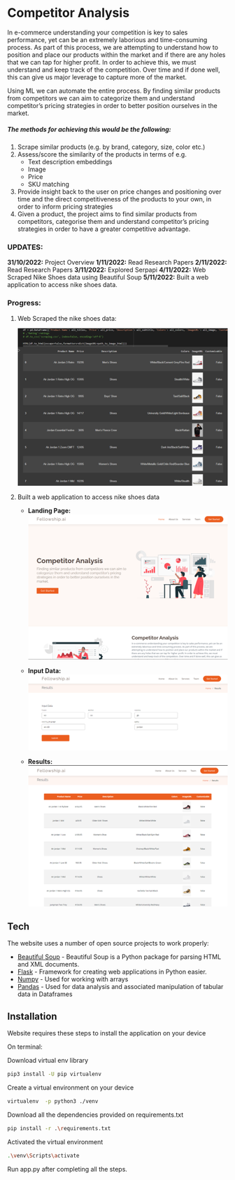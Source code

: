 # Competitor Analysis

In e-commerce understanding your competition is key to sales performance, yet can be an extremely laborious and time-consuming process. As part of this process, we are attempting to understand how to position and place our products within the market and if there are any holes that we can tap for higher profit. In order to achieve this, we must understand and keep track of the competition. Over time and if done well, this can give us major leverage to capture more of the market.

Using ML we can automate the entire process. By finding similar products from competitors we can aim to categorize them and understand competitor’s pricing strategies in order to better position ourselves in the market.

##### The methods for achieving this would be the following:
1. Scrape similar products (e.g. by brand, category, size, color etc.)
2. Assess/score the similarity of the products in terms of e.g.
   - Text description embeddings
   - Image 
   - Price
   - SKU matching
3. Provide insight back to the user on price changes and positioning over time and the direct competitiveness of the products to your own, in order to inform pricing strategies
4. Given a product, the project aims to find similar products from competitors, categorise them and understand competitor’s pricing strategies in order to have a greater competitive advantage.

### UPDATES:

**31/10/2022:** Project Overview
**1/11/2022:** Read Research Papers
**2/11/2022:** Read Research Papers
**3/11/2022:** Explored Serpapi
**4/11/2022:** Web Scraped Nike Shoes data using Beautiful Soup
**5/11/2022:** Built a web application to access nike shoes data.


### Progress:

1. Web Scraped the nike shoes data:

    ![App Screenshot](https://github.com/prathameshparit/Dummy-Storage/blob/a2ee836e440ea5ecc013b09b5bc66d27ba44e891/readme%20images/fellowship/notebook_1.png?raw=true)

2. Built a web application to access nike shoes data
   
    - **Landing Page:**
    ![App Screenshot](https://github.com/prathameshparit/Dummy-Storage/blob/a2ee836e440ea5ecc013b09b5bc66d27ba44e891/readme%20images/fellowship/landing.png?raw=true)
    
    - **Input Data:**
    ![App Screenshot](https://github.com/prathameshparit/Dummy-Storage/blob/a2ee836e440ea5ecc013b09b5bc66d27ba44e891/readme%20images/fellowship/input.png?raw=true)
    
    - **Results:**
    ![App Screenshot](https://github.com/prathameshparit/Dummy-Storage/blob/a2ee836e440ea5ecc013b09b5bc66d27ba44e891/readme%20images/fellowship/results.png?raw=true)



## Tech

The website uses a number of open source projects to work properly:

- [Beautiful Soup] - Beautiful Soup is a Python package for parsing HTML and XML documents.
- [Flask] - Framework for creating web applications in Python easier.
- [Numpy] - Used for working with arrays
- [Pandas] - Used for data analysis and associated manipulation of tabular data in Dataframes

## Installation

Website requires these steps to install the application on your device


On terminal:

Download virtual env library
```sh
pip3 install -U pip virtualenv
```

Create a virtual environment on your device
```sh
virtualenv  -p python3 ./venv
```

Download all the dependencies provided on requirements.txt
```sh
pip install -r .\requirements.txt
```

Activated the virtual environment
```sh
.\venv\Scripts\activate
```

Run app.py after completing all the steps.






   
[Beautiful soup]: <https://www.crummy.com/software/BeautifulSoup/bs4/doc/>
[Scikit-Learn]: <https://scikit-learn.org/stable/>
[Flask]: <https://flask.palletsprojects.com/en/2.1.x/>
[Numpy]: <https://numpy.org/>
[Pandas]: <https://pandas.pydata.org/>


